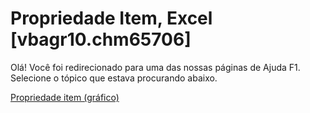 
# Propriedade Item, Excel [vbagr10.chm65706]

Olá! Você foi redirecionado para uma das nossas páginas de Ajuda F1. Selecione o tópico que estava procurando abaixo.

[Propriedade item (gráfico)](http://msdn.microsoft.com/library/24f3a6a8-8f8a-f04d-138d-99fb9a374c7f%28Office.15%29.aspx)
